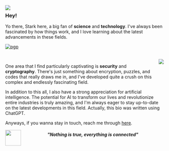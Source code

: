 <!-- ![Snake animation](https://github.com/St4rkW0lf/St4rkW0lf/blob/output/github-contribution-grid-snake.svg) -->

<img align="left" src="https://i.imgur.com/g2ChOGq.png">

### Hey!

Yo there, Stark here, a big fan of **science** and **technology**. I've always been fascinated by how things work, and I love learning about the latest advancements in these fields.

[![pgp](https://img.shields.io/badge/404-User%20not%20found!-313131)](https://github.com/St4rkW0lf)

<br>

<img align="right" src="https://pa1.narvii.com/5783/1aabec6a2305a4dc629404429e59ed7a1b8b5d63_hq.gif">

One area that I find particularly captivating is **security** and **cryptography**. There's just something about encryption, puzzles, and codes that really draws me in, and I've developed quite a crush on this complex and endlessly fascinating field.

In addition to this all, I also have a strong appreciation for artificial intelligence. The potential for AI to transform our lives and revolutionize entire industries is truly amazing, and I'm always eager to stay up-to-date on the latest developments in this field. Actually, this bio was written using ChatGPT.

Anyways, if you wanna stay in touch, reach me through [here](https://curiouscat.live/stk_operator).

<img width="50px" align="left" src="https://cdnb.artstation.com/p/assets/images/images/035/838/193/original/beatriz-conrado-happyjoy.gif?1616023466"> <h5><p align="center"><i>"Nothing is true, everything is connected"</i></p></h5>



<!--
<div>
<a href="https://github.com/St4rkW0lf">
<img height="180em" src="https://github-readme-stats.vercel.app/api/top-langs/?username=St4rkW0lf&layout=compact&langs_count=7&theme=dracula"/>
<img height="180em" src="https://github-readme-stats.vercel.app/api?username=St4rkW0lf&show_icons=true&theme=dracula&include_all_commits=true&count_private=true"/>
</div>
-->
